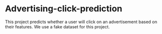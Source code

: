 # Advertising-click-prediction
This project predicts whether a user will click on an advertisement based on their features. We use a fake dataset for this project.
